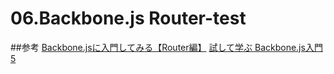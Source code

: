 06.Backbone.js Router-test
======================

##参考
[Backbone.jsに入門してみる【Router編】](http://yutapon.hatenablog.com/entry/2014/03/02/003937, '')
[試して学ぶ Backbone.js入門5](https://appkitbox.com/knowledge/javascript/20130606-63, '')
